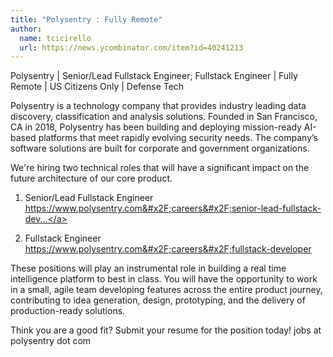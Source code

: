 ```yaml
---
title: "Polysentry : Fully Remote"
author:
  name: tcicirello
  url: https://news.ycombinator.com/item?id=40241213
---
```

Polysentry | Senior&#x2F;Lead Fullstack Engineer; Fullstack Engineer | Fully Remote | US Citizens Only | Defense Tech

Polysentry is a technology company that provides industry leading data discovery, classification and analysis solutions. Founded in San Francisco, CA in 2018, Polysentry has been building and deploying mission-ready AI-based platforms that meet rapidly evolving security needs. The company’s software solutions are built for corporate and government organizations.

We&#x27;re hiring two technical roles that will have a significant impact on the future architecture of our core product.

1) Senior&#x2F;Lead Fullstack Engineer <a href="https:&#x2F;&#x2F;www.polysentry.com&#x2F;careers&#x2F;senior-lead-fullstack-developer" rel="nofollow">https:&#x2F;&#x2F;www.polysentry.com&#x2F;careers&#x2F;senior-lead-fullstack-dev...</a>

2) Fullstack Engineer <a href="https:&#x2F;&#x2F;www.polysentry.com&#x2F;careers&#x2F;fullstack-developer" rel="nofollow">https:&#x2F;&#x2F;www.polysentry.com&#x2F;careers&#x2F;fullstack-developer</a>

These positions will play an instrumental role in building a real time intelligence platform to best in class. You will have the opportunity to work in a small, agile team developing features across the entire product journey, contributing to idea generation, design, prototyping, and the delivery of production-ready solutions.

Think you are a good fit? Submit your resume for the position today! jobs at polysentry dot com
